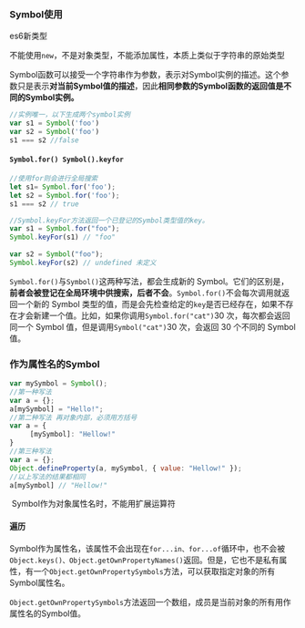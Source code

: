 ### Symbol使用

es6新类型

不能使用`new`，不是对象类型，不能添加属性，本质上类似于字符串的原始类型

Symbol函数可以接受一个字符串作为参数，表示对Symbol实例的描述。这个参数只是表示**对当前Symbol值的描述**，因此**相同参数的Symbol函数的返回值是不同的Symbol实例。**

```js
//实例唯一，以下生成两个symbol实例
var s1 = Symbol('foo')
var s2 = Symbol('foo')
s1 === s2 //false
```

#### `Symbol.for() Symbol().keyfor`

```js
//使用for则会进行全局搜索
let s1= Symbol.for('foo');
let s2 = Symbol.for('foo');
s1 === s2 // true

//Symbol.keyFor方法返回一个已登记的Symbol类型值的key。
var s1 = Symbol.for("foo");
Symbol.keyFor(s1) // "foo"
 
var s2 = Symbol("foo");
Symbol.keyFor(s2) // undefined 未定义
```

`Symbol.for()`与`Symbol()`这两种写法，都会生成新的 Symbol。它们的区别是，**前者会被登记在全局环境中供搜索，后者不会**。`Symbol.for()`不会每次调用就返回一个新的 Symbol 类型的值，而是会先检查给定的`key`是否已经存在，如果不存在才会新建一个值。比如，如果你调用`Symbol.for("cat")`30 次，每次都会返回同一个 Symbol 值，但是调用`Symbol("cat")`30 次，会返回 30 个不同的 Symbol 值。



### 作为属性名的Symbol

```js
var mySymbol = Symbol();
//第一种写法
var a = {};
a[mySymbol] = "Hello!";
//第二种写法 再对象内部，必须用方括号
var a = {
     [mySymbol]: "Hellow!"
}
//第三种写法
var a = {};
Object.defineProperty(a, mySymbol, { value: "Hellow!" });
//以上写法的结果都相同
a[mySymbol] // "Hellow!"
```

​	Symbol作为对象属性名时，不能用扩展运算符

#### 遍历

Symbol作为属性名，该属性不会出现在`for...in、for...of`循环中，也不会被`Object.keys()、Object.getOwnPropertyNames()`返回。但是，它也不是私有属性，有一个`Object.getOwnPropertySymbols`方法，可以获取指定对象的所有Symbol属性名。

`Object.getOwnPropertySymbols`方法返回一个数组，成员是当前对象的所有用作属性名的Symbol值。